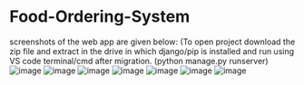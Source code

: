 # Food-Ordering-System
screenshots of the web app are given below:
(To open project download the zip file and extract in the drive in which django/pip is installed and run using VS code terminal/cmd after migration.
(python manage.py runserver)
![image](https://user-images.githubusercontent.com/65162819/119260609-3247a280-bbf1-11eb-8760-89ff97bd14df.png)
![image](https://user-images.githubusercontent.com/65162819/119260616-3a9fdd80-bbf1-11eb-90dd-ede8a419ed88.png)
![image](https://user-images.githubusercontent.com/65162819/119260629-54412500-bbf1-11eb-8d57-2a1a6ace68e0.png)
![image](https://user-images.githubusercontent.com/65162819/119260636-5acf9c80-bbf1-11eb-88b0-1c48c6bd020e.png)
![image](https://user-images.githubusercontent.com/65162819/119260651-6b801280-bbf1-11eb-804c-7bf3a64d7b69.png)
![image](https://user-images.githubusercontent.com/65162819/119260659-733fb700-bbf1-11eb-985e-c7a81a3abd66.png)
![image](https://user-images.githubusercontent.com/65162819/119260675-7b97f200-bbf1-11eb-9e0a-ae586fa4185b.png)


